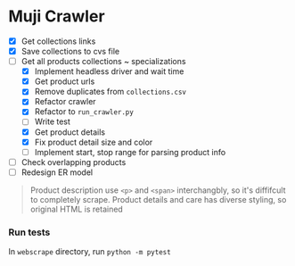# Muji Crawler

- [x] Get collections links
- [x] Save collections to cvs file
- [ ] Get all products
collections ~ specializations
    - [x] Implement headless driver and wait time
    - [x] Get product urls
    - [x] Remove duplicates from `collections.csv`
    - [x] Refactor crawler
    - [x] Refactor to `run_crawler.py`
    - [ ] Write test
    - [x] Get product details
    - [x] Fix product detail size and color
    - [ ] Implement start, stop range for parsing product info
- [ ] Check overlapping products
- [ ] Redesign ER model

> Product description use `<p>` and `<span>` interchangbly, so it's diffifcult to completely scrape. Product details and care has diverse styling, so original HTML is retained

### Run tests
In `webscrape` directory, run `python -m pytest`